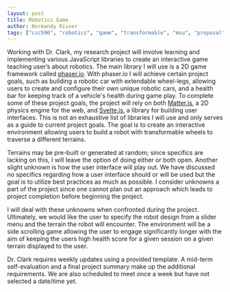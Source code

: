```yaml
---
layout: post
title: Robotics Game
author: Normandy Rivver
tags: ["csc596", "robotics", "game", "transformable", "msu", "proposal"]
---
```


Working with Dr. Clark, my research project will involve learning and implementing various JavaScript libraries to create an interactive game teaching user’s about robotics.  The main library I will use is a 2D game framework called [phaser.io](https://phaser.io/).  With phaser.io I will achieve certain project goals, such as building a robotic car with extendable wheel-legs, allowing users to create and configure their own unique robotic cars, and a health bar for keeping track of a vehicle's health during game play.  To complete some of these project goals, the project will rely on both [Matter.js](http://brm.io/matter-js/), a 2D physics engine for the web, and [Svelte.js](https://svelte.dev/), a library for building user interfaces.  This is not an exhaustive list of libraries I will use and only serves as a guide to current project goals.  The goal is to create an interactive environment allowing users to build a robot with transformable wheels to traverse a different terrains.

Terrains may be pre-built or generated at random; since specifics are lacking on this, I will leave the option of doing either or both open.  Another slight unknown is how the user interface will play out.  We have discussed no specifics regarding how a user interface should or will be used but the goal is to utilize best practices as much as possible.  I consider unknowns a part of the project since one cannot plan out an approach which leads to project completion before beginning the project.  

I will deal with these unknowns when confronted during the project.  Ultimately, we would like the user to specify the robot design from a slider menu and the terrain the robot will encounter.  The environment will be a side scrolling game allowing the user to engage significantly longer with the aim of keeping the users high health score for a given session on a given terrain displayed to the user.

Dr. Clark requires weekly updates using a provided template.  A mid-term self-evaluation and a final project summary make up the additional requirements.  We are also scheduled to meet once a week but have not selected a date/time yet.
